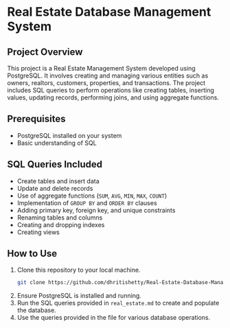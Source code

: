 # Real Estate Database Management System

## Project Overview
This project is a Real Estate Management System developed using PostgreSQL. It involves creating and managing various entities such as owners, realtors, customers, properties, and transactions. The project includes SQL queries to perform operations like creating tables, inserting values, updating records, performing joins, and using aggregate functions.

## Prerequisites
- PostgreSQL installed on your system
- Basic understanding of SQL

## SQL Queries Included
  - Create tables and insert data
  - Update and delete records
  - Use of aggregate functions (`SUM`, `AVG`, `MIN`, `MAX`, `COUNT`)
  - Implementation of `GROUP BY` and `ORDER BY` clauses
  - Adding primary key, foreign key, and unique constraints
  - Renaming tables and columns
  - Creating and dropping indexes
  - Creating views

## How to Use

1. Clone this repository to your local machine.
   ```bash
   git clone https://github.com/dhritishetty/Real-Estate-Database-Management-System.git
   ```
3. Ensure PostgreSQL is installed and running.
4. Run the SQL queries provided in `real_estate.md` to create and populate the database.
5. Use the queries provided in the file for various database operations.
